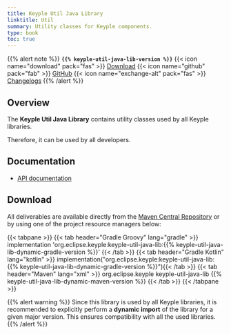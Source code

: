 ```yaml
---
title: Keyple Util Java Library
linktitle: Util
summary: Utility classes for Keyple components.
type: book
toc: true
---
```


{{% alert note %}}
**`{{% keyple-util-java-lib-version %}}`**
<span class="component-metadata">{{< icon name="download" pack="fas" >}} [Download](#download)</span>
<span class="component-metadata">{{< icon name="github" pack="fab" >}} [GitHub](https://github.com/eclipse/keyple-util-java-lib/)</span>
<span class="component-metadata">{{< icon name="exchange-alt" pack="fas" >}} [Changelogs](https://github.com/eclipse/keyple-util-java-lib/releases/)</span>
{{% /alert %}}

## Overview

The **Keyple Util Java Library** contains utility classes used by all Keyple libraries.

Therefore, it can be used by all developers.

## Documentation

* [API documentation](https://eclipse.github.io/keyple-util-java-lib)

## Download

All deliverables are available directly from the [Maven Central Repository](https://search.maven.org/search?q=a:keyple-util-java-lib) or by using one of the project resource managers below:

{{< tabpane >}}
{{< tab header="Gradle Groovy" lang="gradle" >}}
implementation 'org.eclipse.keyple:keyple-util-java-lib:{{% keyple-util-java-lib-dynamic-gradle-version %}}'
{{< /tab >}}
{{< tab header="Gradle Kotlin" lang="kotlin" >}}
implementation("org.eclipse.keyple:keyple-util-java-lib:{{% keyple-util-java-lib-dynamic-gradle-version %}}"){{< /tab >}}
{{< tab header="Maven" lang="xml" >}}
<dependency>
  <groupId>org.eclipse.keyple</groupId>
  <artifactId>keyple-util-java-lib</artifactId>
  <version>{{% keyple-util-java-lib-dynamic-maven-version %}}</version>
</dependency>
{{< /tab >}}
{{< /tabpane >}}

{{% alert warning %}}
Since this library is used by all Keyple libraries, it is recommended to explicitly perform a **dynamic import** of the library for a given major version.
This ensures compatibility with all the used libraries.
{{% /alert %}}